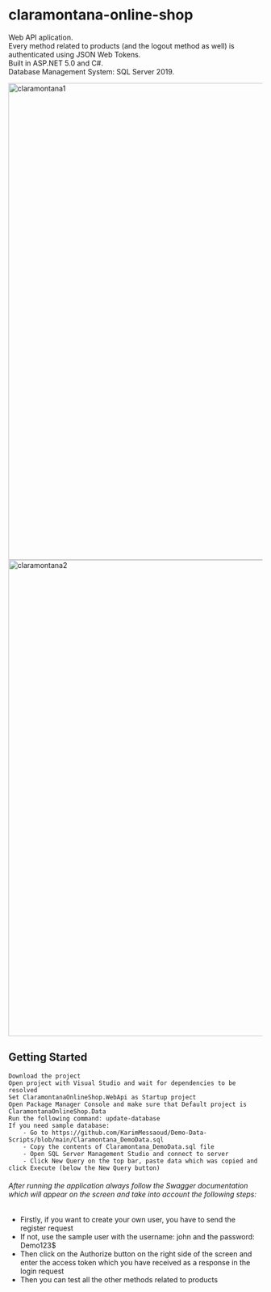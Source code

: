 # claramontana-online-shop

Web API aplication. </br>
Every method related to products (and the logout method as well) is authenticated using JSON Web Tokens.</br>
Built in ASP.NET 5.0 and C#. </br>
Database Management System: SQL Server 2019.


<img width="943" alt="claramontana1" src="https://user-images.githubusercontent.com/50749737/171925223-54ba420f-bfcc-450a-afa9-b7a8fcc3b88d.png">

<img width="942" alt="claramontana2" src="https://user-images.githubusercontent.com/50749737/171926046-be605475-a1c1-4755-8ce6-43af4018ec47.png">

<h2>Getting Started</h2>

    Download the project
    Open project with Visual Studio and wait for dependencies to be resolved
    Set ClaramontanaOnlineShop.WebApi as Startup project
    Open Package Manager Console and make sure that Default project is ClaramontanaOnlineShop.Data
    Run the following command: update-database
    If you need sample database:
        - Go to https://github.com/KarimMessaoud/Demo-Data-Scripts/blob/main/Claramontana_DemoData.sql
        - Copy the contents of Claramontana_DemoData.sql file
        - Open SQL Server Management Studio and connect to server
        - Click New Query on the top bar, paste data which was copied and click Execute (below the New Query button)

<h6>After running the application always follow the Swagger documentation which will appear on the screen and take into account the following steps:</h6>
	<ul>
		<li> Firstly, if you want to create your own user, you have to send the register request</li>
                <li>If not, use the sample user with the username: john and the password: Demo123$</li>
		<li>Then click on the Authorize button on the right side of the screen and enter the access token which you have received as a response in the login request</li>
<li>Then you can test all the other methods related to products</li>
	</ul>
